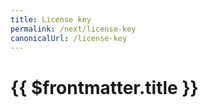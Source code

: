 ```yaml
---
title: License key
permalink: /next/license-key
canonicalUrl: /license-key
---
```


# {{ $frontmatter.title }}
